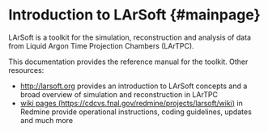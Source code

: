 Introduction to LArSoft  {#mainpage}
========================


LArSoft is a toolkit for the simulation, reconstruction and analysis of data from Liquid Argon Time Projection Chambers (LArTPC).

This documentation provides the reference manual for the toolkit.
Other resources:

* http://larsoft.org provides an introduction to LArSoft concepts and a broad overview of simulation and reconstruction in LArTPC
* [wiki pages (https://cdcvs.fnal.gov/redmine/projects/larsoft/wiki)][LArWiki] in Redmine provide operational instructions, coding guidelines, updates and much more



[LArWiki]: https://cdcvs.fnal.gov/redmine/projects/larsoft/wiki "LArSoft wiki"
